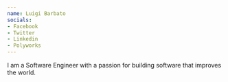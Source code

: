 ```yaml
---
name: Luigi Barbato
socials:
- Facebook
- Twitter
- Linkedin
- Polyworks
---
```


I am a Software Engineer with a passion for building software that improves the world.